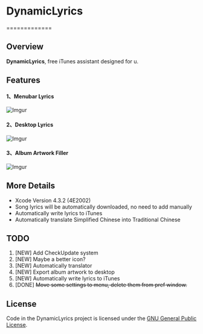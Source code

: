 # DynamicLyrics
=============

## Overview

**DynamicLyrics**, free iTunes assistant designed for u.

## Features

#### 1、Menubar Lyrics

![Imgur](http://i.imgur.com/QupHK.png)

#### 2、Desktop Lyrics

![Imgur](http://i.imgur.com/QwRQG.jpg)

#### 3、Album Artwork Filler

![Imgur](http://i.imgur.com/gv9FK.png)

## More Details
* Xcode Version 4.3.2 (4E2002)
* Song lyrics will be automatically downloaded, no need to add manually
* Automatically write lyrics to iTunes
* Automatically translate Simplified Chinese into Traditional Chinese

## TODO

1. [NEW] Add CheckUpdate system
2. [NEW] Maybe a better icon?
3. [NEW] Automatically translator
4. [NEW] Export album artwork to desktop
5. [NEW] Automatically write lyrics to iTunes
6. [DONE] ~~Move some settings to menu, delete them from pref window.~~

## License

Code in the DynamicLyrics project is licensed under the [GNU General Public License](http://www.gnu.org/licenses/gpl.html).